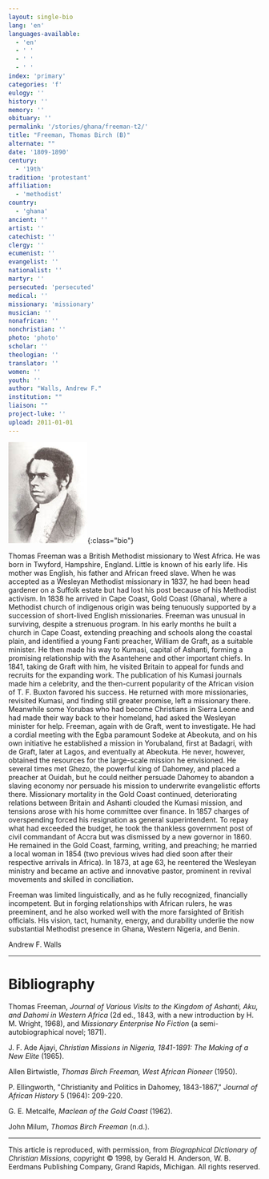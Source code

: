 ```yaml
---
layout: single-bio
lang: 'en'
languages-available:
  - 'en'
  - ' '
  - ' '
  - ' '
index: 'primary'
categories: 'f'
eulogy: ''
history: ''
memory: ''
obituary: ''
permalink: '/stories/ghana/freeman-t2/'
title: "Freeman, Thomas Birch (B)"
alternate: ""
date: '1809-1890'
century:
  - '19th'
tradition: 'protestant'
affiliation:
  - 'methodist'
country:
  - 'ghana'
ancient: ''
artist: ''
catechist: ''
clergy: ''
ecumenist: ''
evangelist: ''
nationalist: ''
martyr: ''
persecuted: 'persecuted'
medical: ''
missionary: 'missionary'
musician: ''
nonafrican: ''
nonchristian: ''
photo: 'photo'
scholar: ''
theologian: ''
translator: ''
women: ''
youth: ''
author: "Walls, Andrew F."
institution: ""
liaison: ""
project-luke: ''
upload: 2011-01-01
---
```


![Thomas Birch Freeman](/images/bio-pics/ghana/freeman-t2/Freeman_small.jpg){:class="bio"}

Thomas Freeman was a British Methodist missionary to West Africa. He was born in Twyford, Hampshire, England. Little is known of his early life. His mother was English, his father and African freed slave. When he was accepted as a Wesleyan Methodist missionary in 1837, he had been head gardener on a Suffolk estate but had lost his post because of his Methodist activism. In 1838 he arrived in Cape Coast, Gold Coast (Ghana), where a Methodist church of indigenous origin was being tenuously supported by a succession of short-lived English missionaries. Freeman was unusual in surviving, despite a strenuous program. In his early months he built a church in Cape Coast, extending preaching and schools along the coastal plain, and identified a young Fanti preacher, William de Graft, as a suitable minister. He then made his way to Kumasi, capital of Ashanti, forming a promising relationship with the Asantehene and other important chiefs. In 1841, taking de Graft with him, he visited Britain to appeal for funds and recruits for the expanding work. The publication of his Kumasi journals made him a celebrity, and the then-current popularity of the African vision of T. F. Buxton favored his success. He returned with more missionaries, revisited Kumasi, and finding still greater promise, left a missionary there. Meanwhile some Yorubas who had become Christians in Sierra Leone and had made their way back to their homeland, had asked the Wesleyan minister for help. Freeman, again with de Graft, went to investigate. He had a cordial meeting with the Egba paramount Sodeke at Abeokuta, and on his own initiative he established a mission in Yorubaland, first at Badagri, with de Graft, later at Lagos, and eventually at Abeokuta. He never, however, obtained the resources for the large-scale mission he envisioned. He several times met Ghezo, the powerful king of Dahomey, and placed a preacher at Ouidah, but he could neither persuade Dahomey to abandon a slaving economy nor persuade his mission to underwrite evangelistic efforts there. Missionary mortality in the Gold Coast continued, deteriorating relations between Britain and Ashanti clouded the Kumasi mission, and tensions arose with his home committee over finance. In 1857 charges of overspending forced his resignation as general superintendent. To repay what had exceeded the budget, he took the thankless government post of civil commandant of Accra but was dismissed by a new governor in 1860. He remained in the Gold Coast, farming, writing, and preaching; he married a local woman in 1854 (two previous wives had died soon after their respective arrivals in Africa). In 1873, at age 63, he reentered the Wesleyan ministry and became an active and innovative pastor, prominent in revival movements and skilled in conciliation.

Freeman was limited linguistically, and as he fully recognized, financially incompetent. But in forging relationships with African rulers, he was preeminent, and he also worked well with the more farsighted of British officials. His vision, tact, humanity, energy, and durability underlie the now substantial Methodist presence in Ghana, Western Nigeria, and Benin.

Andrew F. Walls

---

# Bibliography

Thomas Freeman, *Journal of Various Visits to the Kingdom of Ashanti, Aku, and Dahomi in Western Africa* (2d ed., 1843, with a new introduction by H. M. Wright, 1968), and *Missionary Enterprise No Fiction* (a semi-autobiographical novel; 1871).

J. F. Ade Ajayi, *Christian Missions in Nigeria, 1841-1891: The Making of a New Elite* (1965).

Allen Birtwistle, *Thomas Birch Freeman, West African Pioneer* (1950).

P. Ellingworth, "Christianity and Politics in Dahomey, 1843-1867," *Journal of African History* 5 (1964): 209-220.

G. E. Metcalfe, *Maclean of the Gold Coast* (1962).

John Milum, *Thomas Birch Freeman* (n.d.).

---

This article is reproduced, with permission, from *Biographical Dictionary of Christian Missions*, copyright © 1998, by Gerald H. Anderson, W. B. Eerdmans Publishing Company, Grand Rapids, Michigan. All rights reserved.
